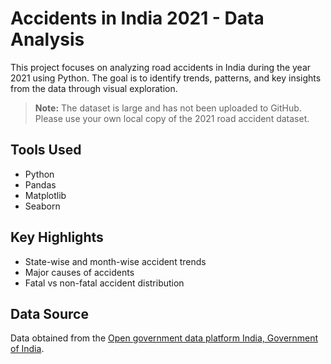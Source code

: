 # Accidents in India 2021 - Data Analysis

This project focuses on analyzing road accidents in India during the year 2021 using Python. The goal is to identify trends, patterns, and key insights from the data through visual exploration.

> **Note:** The dataset is large and has not been uploaded to GitHub. Please use your own local copy of the 2021 road accident dataset.

## Tools Used

- Python  
- Pandas  
- Matplotlib  
- Seaborn  

## Key Highlights

- State-wise and month-wise accident trends  
- Major causes of accidents  
- Fatal vs non-fatal accident distribution  

## Data Source

Data obtained from the [Open government data platform India, Government of India](https://www.data.gov.in/).
